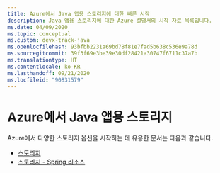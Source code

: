 ```yaml
---
title: Azure에서 Java 앱용 스토리지에 대한 빠른 시작
description: Java 앱용 스토리지에 대한 Azure 설명서의 시작 자료 목록입니다.
ms.date: 04/09/2020
ms.topic: conceptual
ms.custom: devx-track-java
ms.openlocfilehash: 93bfbb2231a69bd78f81e7fad5b638c536e9a78d
ms.sourcegitcommit: 39f3f69e3be39e30df28421a30747f6711c37a7b
ms.translationtype: HT
ms.contentlocale: ko-KR
ms.lasthandoff: 09/21/2020
ms.locfileid: "90831579"
---
```

# <a name="storage-for-java-apps-on-azure"></a>Azure에서 Java 앱용 스토리지

Azure에서 다양한 스토리지 옵션을 시작하는 데 유용한 문서는 다음과 같습니다.

- [스토리지](/azure/storage/blobs/storage-quickstart-blobs-java)
- [스토리지 - Spring 리소스](../spring-framework/configure-spring-boot-starter-java-app-with-azure-storage.md)